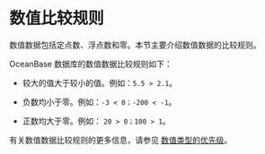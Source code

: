 数值比较规则 
===========================

数值数据包括定点数、浮点数和零。本节主要介绍数值数据的比较规则。

OceanBase 数据库的数值数据比较规则如下：

* 较大的值大于较小的值。例如：`5.5 > 2.1`。

  

* 负数均小于零。例如：`-3 < 0；-200 < -1`。

  

* 正数均大于零。例如： `20 > 0；100 > 1`。

  




有关数值数据比较规则的更多信息，请参见 [数值类型的优先级](../1.built-in-data-types/3.numeric-data-type/5.numeric-priority.md)。
